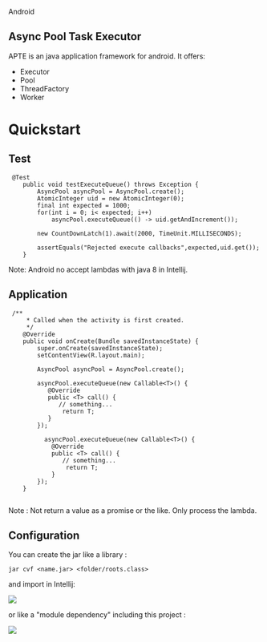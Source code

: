 Android 


## Async Pool Task Executor

APTE is an java application framework for android.
It offers:

* Executor
* Pool
* ThreadFactory
* Worker


# Quickstart

## Test
```
 @Test
    public void testExecuteQueue() throws Exception {
        AsyncPool asyncPool = AsyncPool.create();
        AtomicInteger uid = new AtomicInteger(0);
        final int expected = 1000;
        for(int i = 0; i< expected; i++)
            asyncPool.executeQueue(() -> uid.getAndIncrement());

        new CountDownLatch(1).await(2000, TimeUnit.MILLISECONDS);

        assertEquals("Rejected execute callbacks",expected,uid.get());
    }
```

Note: Android no accept lambdas with java 8 in Intellij.

## Application
```
 /**
     * Called when the activity is first created.
     */
    @Override
    public void onCreate(Bundle savedInstanceState) {
        super.onCreate(savedInstanceState);
        setContentView(R.layout.main);
      
        AsyncPool asyncPool = AsyncPool.create();

        asyncPool.executeQueue(new Callable<T>() {
           @Override
           public <T> call() {
              // something...
               return T;
           }
        });

          asyncPool.executeQueue(new Callable<T>() {
            @Override
            public <T> call() {
               // something...
                return T;
            }
        });
    }
    
```
Note : Not return a value as a promise or the like. Only process the lambda.

## Configuration

You can create the jar like a library :

``` jar cvf <name.jar> <folder/roots.class> ```

and import in Intellij:

![](http://s14.postimg.org/i1vsentxd/Screen_Shot_2014_10_16_at_16_16_02.png)

or like a "module dependency" including this project :

![](http://s27.postimg.org/e42va8as3/Screen_Shot_2014_10_16_at_17_16_46.png)









